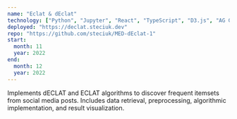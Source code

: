 ```yaml
---
name: "Eclat & dEclat"
technology: ["Python", "Jupyter", "React", "TypeScript", "D3.js", "AG Grid", "Material UI", "Emotion", "Vite"]
deployed: "https://declat.steciuk.dev"
repo: "https://github.com/steciuk/MED-dEclat-1"
start:
  month: 11
  year: 2022
end:
  month: 12
  year: 2022
---
```

Implements dECLAT and ECLAT algorithms to discover frequent itemsets from social media posts. Includes data retrieval, preprocessing, algorithmic implementation, and result visualization. 